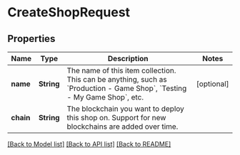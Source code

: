 # CreateShopRequest

## Properties
Name | Type | Description | Notes
------------ | ------------- | ------------- | -------------
**name** | **String** | The name of this item collection. This can be anything, such as &#x60;Production - Game Shop&#x60;, &#x60;Testing - My Game Shop&#x60;, etc. | [optional] 
**chain** | **String** | The blockchain you want to deploy this shop on. Support for new blockchains are added over time. | 

[[Back to Model list]](../README.md#documentation-for-models) [[Back to API list]](../README.md#documentation-for-api-endpoints) [[Back to README]](../README.md)


